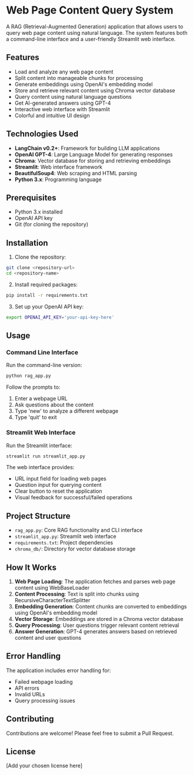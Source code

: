 # Web Page Content Query System

A RAG (Retrieval-Augmented Generation) application that allows users to query web page content using natural language. The system features both a command-line interface and a user-friendly Streamlit web interface.

## Features

- Load and analyze any web page content
- Split content into manageable chunks for processing
- Generate embeddings using OpenAI's embedding model
- Store and retrieve relevant content using Chroma vector database
- Query content using natural language questions
- Get AI-generated answers using GPT-4
- Interactive web interface with Streamlit
- Colorful and intuitive UI design

## Technologies Used

- **LangChain v0.2+**: Framework for building LLM applications
- **OpenAI GPT-4**: Large Language Model for generating responses
- **Chroma**: Vector database for storing and retrieving embeddings
- **Streamlit**: Web interface framework
- **BeautifulSoup4**: Web scraping and HTML parsing
- **Python 3.x**: Programming language

## Prerequisites

- Python 3.x installed
- OpenAI API key
- Git (for cloning the repository)

## Installation

1. Clone the repository:
```bash
git clone <repository-url>
cd <repository-name>
```

2. Install required packages:
```bash
pip install -r requirements.txt
```

3. Set up your OpenAI API key:
```bash
export OPENAI_API_KEY='your-api-key-here'
```

## Usage

### Command Line Interface

Run the command-line version:
```bash
python rag_app.py
```

Follow the prompts to:
1. Enter a webpage URL
2. Ask questions about the content
3. Type 'new' to analyze a different webpage
4. Type 'quit' to exit

### Streamlit Web Interface

Run the Streamlit interface:
```bash
streamlit run streamlit_app.py
```

The web interface provides:
- URL input field for loading web pages
- Question input for querying content
- Clear button to reset the application
- Visual feedback for successful/failed operations

## Project Structure

- `rag_app.py`: Core RAG functionality and CLI interface
- `streamlit_app.py`: Streamlit web interface
- `requirements.txt`: Project dependencies
- `chroma_db/`: Directory for vector database storage

## How It Works

1. **Web Page Loading**: The application fetches and parses web page content using WebBaseLoader
2. **Content Processing**: Text is split into chunks using RecursiveCharacterTextSplitter
3. **Embedding Generation**: Content chunks are converted to embeddings using OpenAI's embedding model
4. **Vector Storage**: Embeddings are stored in a Chroma vector database
5. **Query Processing**: User questions trigger relevant content retrieval
6. **Answer Generation**: GPT-4 generates answers based on retrieved content and user questions

## Error Handling

The application includes error handling for:
- Failed webpage loading
- API errors
- Invalid URLs
- Query processing issues

## Contributing

Contributions are welcome! Please feel free to submit a Pull Request.

## License

[Add your chosen license here]
